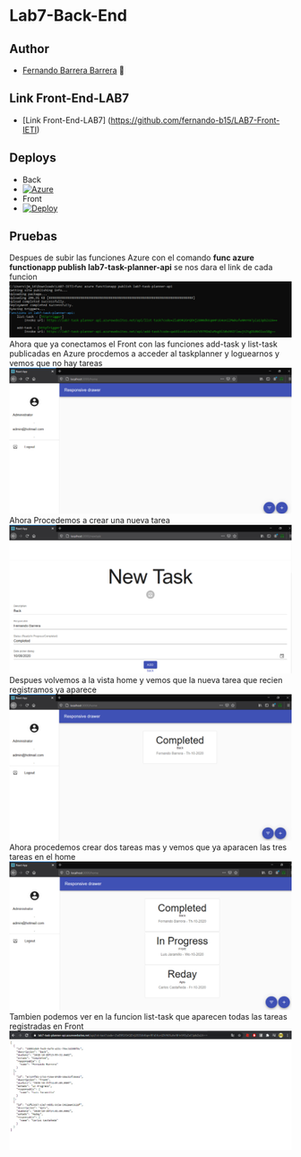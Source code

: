 # Lab7-Back-End

## Author
  * [Fernando Barrera Barrera](https://github.com/fernando-b15) :guitar:
## Link Front-End-LAB7
   * [Link Front-End-LAB7] (https://github.com/fernando-b15/LAB7-Front-IETI)
## Deploys 
   * Back
   * [![Azure](https://aka.ms/deploytoazurebutton)](https://lab7-task-planner-api.azurewebsites.net/api/list-task?code=2laB9R2OrQDVj2800dkKqmHFsE4onIZMWXufwNHnYATyZa13pbZo2A==)
   * Front
   * [![Deploy](https://www.herokucdn.com/deploy/button.svg)](https://lab3ieti.herokuapp.com/)
## Pruebas
Despues de subir las funciones Azure con el comando **func azure functionapp publish lab7-task-planner-api** se nos dara el link de cada funcion
![img1](https://github.com/fernando-b15/Lab7-IETI/blob/master/img/test5.PNG)
Ahora que ya conectamos el Front con las funciones add-task y list-task publicadas en Azure procdemos a acceder al  taskplanner y loguearnos y vemos que no hay tareas
![img2](https://github.com/fernando-b15/Lab7-IETI/blob/master/img/test6.PNG)
Ahora Procedemos a crear una nueva tarea
![img3](https://github.com/fernando-b15/Lab7-IETI/blob/master/img/test7.PNG)
Despues volvemos a la vista home y vemos que la nueva tarea que recien registramos ya aparece
![img4](https://github.com/fernando-b15/Lab7-IETI/blob/master/img/test8.PNG)
Ahora procedemos crear dos tareas mas y vemos que ya aparacen las tres tareas en el home
![img5](https://github.com/fernando-b15/Lab7-IETI/blob/master/img/test9.PNG)
Tambien podemos ver en la funcion list-task que aparecen todas las tareas registradas en Front
![img6](https://github.com/fernando-b15/Lab7-IETI/blob/master/img/test10.PNG)
